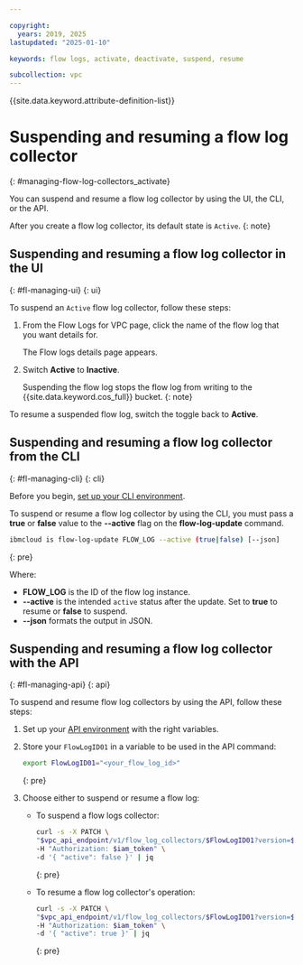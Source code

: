```yaml
---

copyright:
  years: 2019, 2025
lastupdated: "2025-01-10"

keywords: flow logs, activate, deactivate, suspend, resume

subcollection: vpc
---
```


{{site.data.keyword.attribute-definition-list}}

# Suspending and resuming a flow log collector
{: #managing-flow-log-collectors_activate}

You can suspend and resume a flow log collector by using the UI, the CLI, or the API.

After you create a flow log collector, its default state is `Active`.
{: note}

## Suspending and resuming a flow log collector in the UI
{: #fl-managing-ui}
{: ui}

To suspend an `Active` flow log collector, follow these steps:

1. From the Flow Logs for VPC page, click the name of the flow log that you want details for. 

   The Flow logs details page appears.

1. Switch **Active** to **Inactive**. 

   Suspending the flow log stops the flow log from writing to the {{site.data.keyword.cos_full}} bucket.
   {: note}

To resume a suspended flow log, switch the toggle back to **Active**. 

## Suspending and resuming a flow log collector from the CLI
{: #fl-managing-cli}
{: cli}

Before you begin, [set up your CLI environment](/docs/vpc?topic=vpc-set-up-environment&interface=cli).

To suspend or resume a flow log collector by using the CLI, you must pass a **true** or **false** value to the **--active** flag on the **flow-log-update** command.

```sh
ibmcloud is flow-log-update FLOW_LOG --active (true|false) [--json]
```
{: pre}

Where:

* **FLOW_LOG** is the ID of the flow log instance.
* **--active** is the intended `active` status after the update. Set to **true** to resume or **false** to suspend.
* **--json** formats the output in JSON.

## Suspending and resuming a flow log collector with the API
{: #fl-managing-api}
{: api}

To suspend and resume flow log collectors by using the API, follow these steps:

1. Set up your [API environment](/docs/vpc?topic=vpc-set-up-environment#api-prerequisites-setup) with the right variables.
1. Store your `FlowLogID01` in a variable to be used in the API command:

   ```sh
   export FlowLogID01="<your_flow_log_id>"
   ```
   {: pre}

1. Choose either to suspend or resume a flow log:

   * To suspend a flow logs collector:

      ```sh
      curl -s -X PATCH \
      "$vpc_api_endpoint/v1/flow_log_collectors/$FlowLogID01?version=$api_version&generation=2" \
      -H "Authorization: $iam_token" \
      -d '{ "active": false }' | jq
      ```
      {: pre}

   * To resume a flow log collector's operation:

      ```sh
      curl -s -X PATCH \
      "$vpc_api_endpoint/v1/flow_log_collectors/$FlowLogID01?version=$api_version&generation=2" \
      -H "Authorization: $iam_token" \
      -d '{ "active": true }' | jq
      ```
      {: pre}
